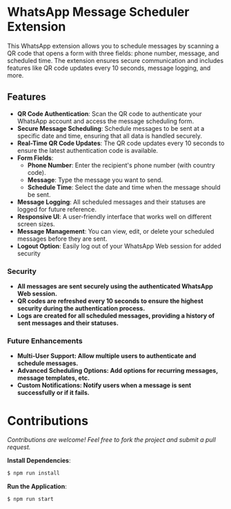 # WhatsApp Message Scheduler Extension

This WhatsApp extension allows you to schedule messages by scanning a QR code that opens a form with three fields: phone number, message, and scheduled time. The extension ensures secure communication and includes features like QR code updates every 10 seconds, message logging, and more.

## Features

- **QR Code Authentication**: Scan the QR code to authenticate your WhatsApp account and access the message scheduling form.
- **Secure Message Scheduling**: Schedule messages to be sent at a specific date and time, ensuring that all data is handled securely.
- **Real-Time QR Code Updates**: The QR code updates every 10 seconds to ensure the latest authentication code is available.
- **Form Fields**: 
  - **Phone Number**: Enter the recipient's phone number (with country code).
  - **Message**: Type the message you want to send.
  - **Schedule Time**: Select the date and time when the message should be sent.
- **Message Logging**: All scheduled messages and their statuses are logged for future reference.
- **Responsive UI**: A user-friendly interface that works well on different screen sizes.
- **Message Management**: You can view, edit, or delete your scheduled messages before they are sent.
- **Logout Option**: Easily log out of your WhatsApp Web session for added security

### Security

- **All messages are sent securely using the authenticated WhatsApp Web session.**
- **QR codes are refreshed every 10 seconds to ensure the highest security during the authentication process.**
- **Logs are created for all scheduled messages, providing a history of sent messages and their statuses.**
 

### Future Enhancements

- **Multi-User Support: Allow multiple users to authenticate and schedule messages.**
- **Advanced Scheduling Options: Add options for recurring messages, message templates, etc.**
- **Custom Notifications: Notify users when a message is sent successfully or if it fails.**

# Contributions
 *Contributions are welcome! Feel free to fork the project and submit a pull request.*


 
 **Install Dependencies**:  
 ```bash
$ npm run install
```

 **Run the Application**: 
 ```bash
$ npm run start
```



